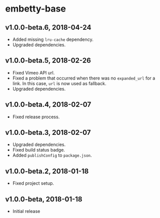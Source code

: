 # embetty-base

## v1.0.0-beta.6, 2018-04-24

- Added missing `lru-cache` dependency.
- Upgraded dependencies.

## v1.0.0-beta.5, 2018-02-26

- Fixed Vimeo API url.
- Fixed a problem that occurred when there was no `expanded_url` for a link. In this case, `url` is now used as fallback.
- Upgraded dependencies.

## v1.0.0-beta.4, 2018-02-07

- Fixed release process.

## v1.0.0-beta.3, 2018-02-07

- Upgraded dependencies.
- Fixed build status badge.
- Added `publishConfig` to `package.json`.

## v1.0.0-beta.2, 2018-01-18

- Fixed project setup.

## v1.0.0-beta, 2018-01-18

- Initial release
